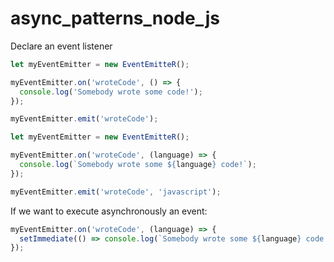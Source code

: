 # async_patterns_node_js

Declare an event listener
```js
let myEventEmitter = new EventEmitteR();

myEventEmitter.on('wroteCode', () => {
  console.log('Somebody wrote some code!');
});

myEventEmitter.emit('wroteCode');
```

```js
let myEventEmitter = new EventEmitteR();

myEventEmitter.on('wroteCode', (language) => {
  console.log(`Somebody wrote some ${language} code!`);
});

myEventEmitter.emit('wroteCode', 'javascript');
```
If we want to execute asynchronously an event:
```js
myEventEmitter.on('wroteCode', (language) => {
  setImmediate(() => console.log(`Somebody wrote some ${language} code!`));
});
```
